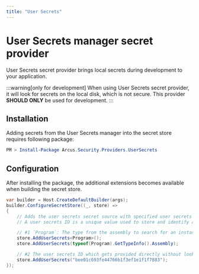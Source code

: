 ```yaml
---
title: "User Secrets"
---
```


# User Secrets manager secret provider
User Secrets secret provider brings local secrets during development to your application.

:::warning[only for development]
When using User Secrets secret provider, it will look for secrets on the local disk, which is not secure. This provider **SHOULD ONLY** be used for development.
:::

## Installation
Adding secrets from the User Secrets manager into the secret store requires following package:

```powershell
PM > Install-Package Arcus.Security.Providers.UserSecrets
```

## Configuration
After installing the package, the additional extensions becomes available when building the secret store.

```csharp
var builder = Host.CreateDefaultBuilder(args);
builder.ConfigureSecretStore((_, store) =>
{
    // Adds the user secrets secret source with specified user secrets ID.
    // A user secrets ID is a unique value used to store and identify a collection of secrets.

    // #1 `Program`: The type from the assembly to search for an instance of `UserSecretsIdAttribute`.
    store.AddUserSecrets<Program>();
    store.AddUserSecrets(typeof(Program).GetTypeInfo().Assembly);

    // #2 The user secrets ID which gets provided directly without looking up the `UserSecretsIdAttribute` in the assembly.
    store.AddUserSecrets("bee01c693fe44766b1f3ef1e1f1f7883");
});
```

